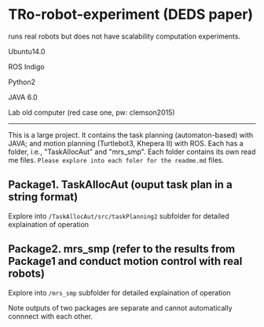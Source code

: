 # TRo-robot-experiment (DEDS paper)

runs real robots but does not have scalability computation experiments.

Ubuntu14.0 

ROS Indigo 

Python2

JAVA 6.0

Lab old computer (red case one, pw: clemson2015)


***
This is a large project. 
It contains the task planning (automaton-based) with JAVA; and motion planning (Turtlebot3, Khepera II) with ROS. 
Each has a folder, i.e., "TaskAllocAut" and "mrs_smp". 
Each folder contains its own read me files. `Please explore into each foler for the readme.md` files.


## Package1. TaskAllocAut (ouput task plan in a string format)
Explore into `/TaskAllocAut/src/taskPlanning2` subfolder for detailed explaination of operation


## Package2. mrs_smp (refer to the results from Package1 and conduct motion control with real robots)
Explore into `/mrs_smp` subfolder for detailed explaination of operation

Note outputs of two packages are separate and cannot automatically connnect with each other.


